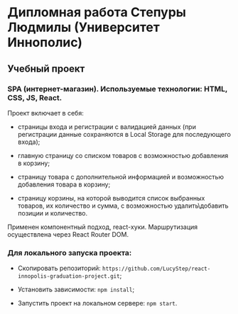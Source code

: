 # Дипломная работа Степуры Людмилы (Университет Иннополис)
## Учебный проект

### SPA (интернет-магазин). Используемые технологии: HTML, CSS, JS, React. 

Проект включает в себя:

* страницы входа и регистрации с валидацией данных (при регистрации данные сохраняются в Local Storage для последующего входа);

* главную страницу со списком товаров с возможностью добавления в корзину;

* страницу товара с дополнительной информацией и возможностью добавления товара в корзину;

* страницу корзины, на которой выводится список выбранных товаров, их количество и сумма, с возможностью удалить\добавить позиции и количество.

Применен компонентный подход, react-хуки. Маршрутизация осуществлена через React Router DOM.

### Для локального запуска проекта:

* Cкопировать репозиторий: `https://github.com/LucyStep/react-innopolis-graduation-project.git`;

* Установить зависимости: `npm install`;

* Запустить проект на локальном сервере: `npm start`.
